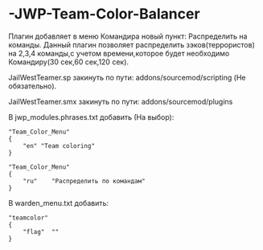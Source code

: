 # -JWP-Team-Color-Balancer
Плагин добавляет в меню Командира новый пункт: Распределить на команды.
Данный плагин позволяет распределить зэков(террористов) на 2,3,4 команды,с учетом времени,которое будет необходимо Командиру(30 сек,60 сек,120 сек).

JailWestTeamer.sp закинуть по пути: addons/sourcemod/scripting  (Не обязательно).

JailWestTeamer.smx закинуть по пути: addons/sourcemod/plugins


В jwp_modules.phrases.txt добавить (На выбор):

    "Team_Color_Menu"
    {
        "en" "Team coloring"
    }

    "Team_Color_Menu"
    {
        "ru"    "Распределить по командам"
    }

В warden_menu.txt добавить:

    "teamcolor"
    {
        "flag"  ""
    }
